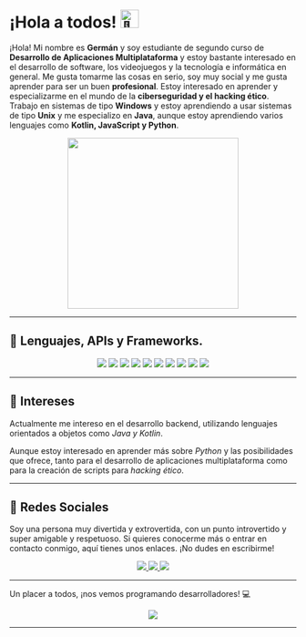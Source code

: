 # ¡Hola a todos! <img src="https://fonts.gstatic.com/s/e/notoemoji/latest/1f44b/512.gif" alt="👋" width="32" height="32">

¡Hola! Mi nombre es **Germán** y soy estudiante de segundo curso de **Desarrollo de Aplicaciones Multiplataforma** y estoy bastante interesado en el desarrollo de software, los videojuegos y la tecnología e informática en general. Me gusta tomarme las cosas en serio, soy muy social y me gusta aprender para ser un buen **profesional**. Estoy interesado en aprender y especializarme en el mundo de la **ciberseguridad y el hacking ético**. Trabajo en sistemas de tipo **Windows** y estoy aprendiendo a usar sistemas de tipo **Unix** y me especializo en **Java**, aunque estoy aprendiendo varios lenguajes como **Kotlin, JavaScript y Python**.

<div align="center">
    <img  src="https://user-images.githubusercontent.com/74038190/225813708-98b745f2-7d22-48cf-9150-083f1b00d6c9.gif" width="300dp" height="300dp"/> 
</div>

---

## 🚀 Lenguajes, APIs y Frameworks.

<div align="center">
    <img src="https://img.shields.io/badge/Java-ED8B00?style=for-the-badge&logo=openjdk&logoColor=white"/>
    <img src="https://img.shields.io/badge/Kotlin-9933ff?&style=for-the-badge&logo=kotlin&logoColor=white"/>
    <img src="https://img.shields.io/badge/Python-3776AB?style=for-the-badge&logo=python&logoColor=white"/>
    <img src="https://img.shields.io/badge/JavaScript-F7DF1E?style=for-the-badge&logo=javascript&logoColor=black"/>
    <img src="https://img.shields.io/badge/HTML5-E34F26?style=for-the-badge&logo=html5&logoColor=white"/>
    <img src="https://img.shields.io/badge/CSS3-1572B6?style=for-the-badge&logo=css3&logoColor=white"/>
    <img src="https://img.shields.io/badge/MySQL-00000F?style=for-the-badge&logo=mysql&logoColor=white"/>
    <img src="https://img.shields.io/badge/PostgreSQL-316192?style=for-the-badge&logo=postgresql&logoColor=white"/>
    <img src="https://img.shields.io/badge/SQLite-07405E?style=for-the-badge&logo=sqlite&logoColor=white"/>
    <img src="https://img.shields.io/badge/Hibernate-59666C?style=for-the-badge&logo=Hibernate&logoColor=white"/>
</div>

---

## 🌱 Intereses

Actualmente me intereso en el desarrollo backend, utilizando lenguajes orientados a objetos como *Java y Kotlin*. 

Aunque estoy interesado en aprender más sobre *Python* y las posibilidades que ofrece, tanto para el desarrollo de aplicaciones multiplataforma como para la creación de scripts para *hacking ético*.

---

## 📱 Redes Sociales

Soy una persona muy divertida y extrovertida, con un punto introvertido y super amigable y respetuoso. Si quieres conocerme más o entrar en contacto conmigo, aquí tienes unos enlaces. ¡No dudes en escribirme!

<div align="center">
    <a href="https://www.instagram.com/germaansanchz">
        <img src="https://img.shields.io/badge/Instagram-E4405F?style=for-the-badge&logo=instagram&logoColor=white" />
    </a>
    <a href="https://x.com/germaansc5">
        <img src="https://img.shields.io/badge/Twitter-000000?style=for-the-badge&logo=x&logoColor=white" />
    </a>
    <a href="mailto:gsanchezcas05@gmail.com>">
        <img src="https://img.shields.io/badge/Gmail-5577B5?style=for-the-badge&logo=gmail&logoColor=white"/>
    </a>
</div>

---

Un placer a todos, ¡nos vemos programando desarrolladores! 💻

<div align="center">
  <img src ="https://github.com/user-attachments/assets/42b8f82a-51ca-464c-8d31-05eee3dba60b">
</div>

---
